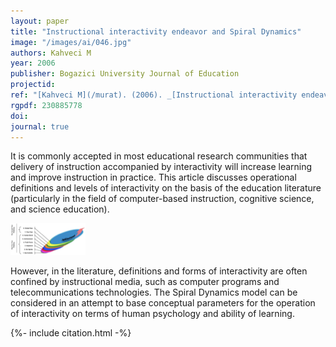 ```yaml
---
layout: paper
title: "Instructional interactivity endeavor and Spiral Dynamics"
image: "/images/ai/046.jpg"
authors: Kahveci M
year: 2006
publisher: Bogazici University Journal of Education
projectid:
ref: "[Kahveci M](/murat). (2006). _[Instructional interactivity endeavor and Spiral Dynamics](/imx)_. Bogazici University Journal of Education, 20(1), 11-24."
rgpdf: 230885778
doi:
journal: true
---
```

It is commonly accepted in most educational research communities that delivery of instruction accompanied by interactivity will increase learning and improve instruction in practice. This article discusses operational definitions and levels of interactivity on the basis of the education literature (particularly in the field of computer-based instruction, cognitive science, and science education).

![](/images/papers/2006-06-01-interactivity-spiral-dynamics.png)

However, in the literature, definitions and forms of interactivity are often confined by instructional media, such as computer programs and telecommunications technologies. The Spiral Dynamics model can be considered in an attempt to base conceptual parameters for the operation of interactivity on terms of human psychology and ability of learning.

{%- include citation.html -%}